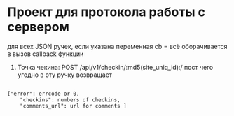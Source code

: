 Проект для протокола работы с сервером
======================================
для всех JSON ручек, если указана переменная cb = всё оборачивается в вызов callback функции

1. Точка чекина:
    POST /api/v1/checkin/:md5(site_uniq_id):/
пост чего угодно в эту ручку возвращает
<code>
["error": errcode or 0,
    "checkins": numbers of checkins,
    "comments_url": url for comments ]
</code>

